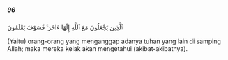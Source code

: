##### 96

<span class="ayah">ٱلَّذِينَ يَجْعَلُونَ مَعَ ٱللَّهِ إِلَٰهًا ءَاخَرَ ۚ فَسَوْفَ يَعْلَمُونَ</span>

<span class="ayah_translation">(Yaitu) orang-orang yang menganggap adanya tuhan yang lain di samping Allah; maka mereka kelak akan mengetahui (akibat-akibatnya).</span>
